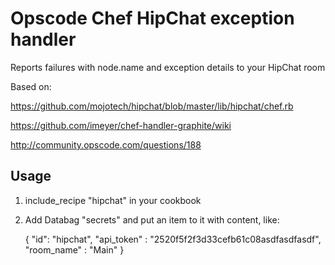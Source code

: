 Opscode Chef HipChat exception handler
============

Reports failures with node.name and exception details to your HipChat room

Based on:

https://github.com/mojotech/hipchat/blob/master/lib/hipchat/chef.rb

https://github.com/imeyer/chef-handler-graphite/wiki

http://community.opscode.com/questions/188

Usage
------------

 1. include_recipe "hipchat" in your cookbook

 2. Add Databag "secrets" and put an item to it with content, like:

    {
      "id": "hipchat",
      "api_token" : "2520f5f2f3d33cefb61c08asdfasdfasdf",
      "room_name" : "Main"
    }
